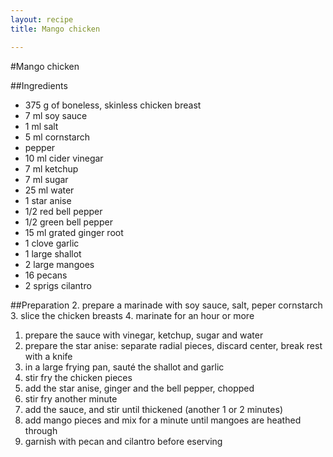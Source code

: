 ```yaml
---
layout: recipe
title: Mango chicken

---
```

#Mango chicken

##Ingredients
* 375 g of boneless, skinless chicken breast
* 7 ml soy sauce
* 1 ml salt
* 5 ml cornstarch
* pepper
* 10 ml cider vinegar
* 7 ml ketchup
* 7 ml sugar
* 25 ml water
* 1 star anise
* 1/2 red bell pepper
* 1/2 green bell pepper
* 15 ml grated ginger root
* 1 clove garlic
* 1 large shallot
* 2 large mangoes
* 16 pecans
* 2 sprigs cilantro

##Preparation
2. prepare a marinade with soy sauce, salt, peper cornstarch
3. slice the chicken breasts
4. marinate for an hour or more
1. prepare the sauce with vinegar, ketchup, sugar and water
2. prepare the star anise: separate radial pieces, discard center, break rest with a knife
3. in a large frying pan, sauté the shallot and garlic
4. stir fry the chicken pieces
4. add the star anise, ginger and the bell pepper, chopped
5. stir fry another minute
6. add the sauce, and stir until thickened (another 1 or 2 minutes)
7. add mango pieces and mix for a minute until mangoes are heathed through
8. garnish with pecan and cilantro before eserving
